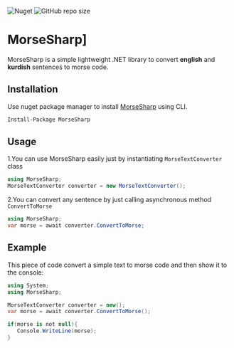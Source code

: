 ![Nuget](https://img.shields.io/nuget/v/MorseSharp?color=green&logo=Nuget)
![GitHub repo size](https://img.shields.io/github/repo-size/p6laris/MorseSharp?color=purple&label=MorseSharp%20Size&logo=Github&logoColor=balck)
# MorseSharp]
MorseSharp is a simple lightweight .NET library to convert **english** and **kurdish** sentences to morse code.

## Installation
Use nuget package manager to install [MorseSharp](https://www.nuget.org/packages/MorseSharp) using CLI.
```bash
Install-Package MorseSharp
```
## Usage
1.You can use MorseSharp easily just by instantiating `MorseTextConverter` class

```C#
using MorseSharp;
MorseTextConverter converter = new MorseTextConverter();
```
2.You can convert any sentence by just calling asynchronous method `ConvertToMorse`

```C#
using MorseSharp;
var morse = await converter.ConvertToMorse;
```
## Example 
This piece of code convert a simple text to morse code and then show it to the console:
```C#
using System;
using MorseSharp;

MorseTextConverter converter = new();
var morse = await converter.ConvertToMorse();

if(morse is not null){
   Console.WriteLine(morse);
}
